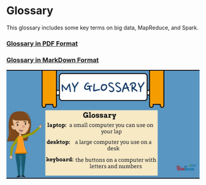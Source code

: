 # Glossary
This glossary includes some key terms on big data, MapReduce, and Spark.

### [Glossary in PDF Format](./glossary_of_big_data_and_mapreduce.pdf)

### [Glossary in MarkDown Format](./glossary_of_big_data_and_mapreduce.md)

![](./glossary.jpeg)



